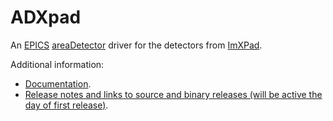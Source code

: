 ADXpad
=====
An 
[EPICS](http://www.aps.anl.gov/epics/) 
[areaDetector](http://cars.uchicago.edu/software/epics/areaDetector.html) 
driver for the detectors from 
[ImXPad](http://http://www.imxpad.com/).

Additional information:
* [Documentation](https://github.com/oirled/ADXpad/tree/master/documentation).
* [Release notes and links to source and binary releases (will be active the day of first release)](#).
